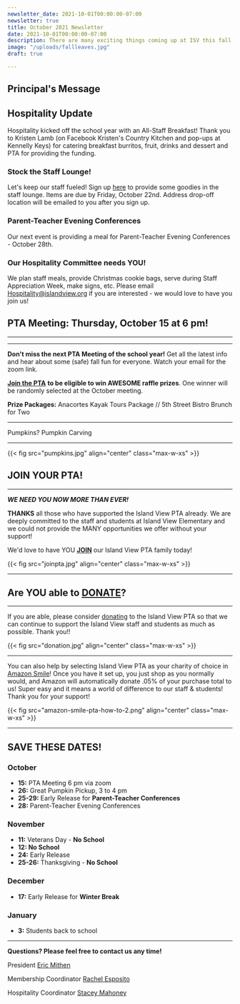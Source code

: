 ```yaml
---
newsletter_date: 2021-10-01T00:00:00-07:00
newsletter: true
title: October 2021 Newsletter
date: 2021-10-01T00:00:00-07:00
description: There are many exciting things coming up at ISV this fall!
image: "/uploads/fallleaves.jpg"
draft: true

---
```

## Principal's Message

## Hospitality Update

Hospitality kicked off the school year with an All-Staff Breakfast! Thank you to Kristen Lamb (on Facebook Kristen's Country Kitchen and pop-ups at Kennelly Keys) for catering breakfast burritos, fruit, drinks and dessert and PTA for providing the funding. 

### Stock the Staff Lounge! 

Let's keep our staff fueled! Sign up [here](https://www.signupgenius.com/go/10C0D44AEAD2DA3F58-stock) to provide some goodies in the staff lounge. Items are due by Friday, October 22nd. Address drop-off location will be emailed to you after you sign up.

### Parent-Teacher Evening Conferences

Our next event is providing a meal for Parent-Teacher Evening Conferences - October 28th.

### Our Hospitality Committee needs YOU! 

We plan staff meals, provide Christmas cookie bags, serve during Staff Appreciation Week, make signs, etc. Please email [Hospitality@islandview.org](mailto:Hospitality@islandview.org) if you are interested - we would love to have you join us!

## PTA Meeting: Thursday, October 15 at 6 pm!

***

***

**Don't miss the next PTA Meeting of the school year!** Get all the latest info and hear about some (safe) fall fun for everyone.  Watch your email for the zoom link.

[**Join the PTA**](https://www.islandviewpta.org/membership) **to be eligible to win AWESOME raffle prizes**. One winner will be randomly selected at the October meeting.

**Prize Packages:** Anacortes Kayak Tours Package // 5th Street Bistro Brunch for Two

***

Pumpkins? Pumpkin Carving

***

{{< fig src="pumpkins.jpg" align="center" class="max-w-xs" >}}

## JOIN YOUR PTA!

***

**_WE NEED YOU NOW MORE THAN EVER!_**

**THANKS** all those who have supported the Island View PTA already. We are deeply committed to the staff and students at Island View Elementary and we could not provide the MANY opportunities we offer without your support!

We'd love to have YOU [**JOIN**](https://www.islandviewpta.org/membership) our Island View PTA family today!

{{< fig src="joinpta.jpg" align="center" class="max-w-xs" >}}

***

## Are YOU able to [**DONATE**](https://www.islandviewpta.org/donate)?

***

If you are able, please consider [donating](https://www.islandviewpta.org/donate) to the Island View PTA so that we can continue to support the Island View staff and students as much as possible. Thank you!!

{{< fig src="donation.jpg" align="center" class="max-w-xs" >}}

***

You can also help by selecting Island View PTA as your charity of choice in [Amazon Smile](https://smile.amazon.com "Amazon Smile")! Once you have it set up, you just shop as you normally would, and Amazon will automatically donate .05% of your purchase total to us! Super easy and it means a world of difference to our staff & students! Thank you for your support!

{{< fig src="amazon-smile-pta-how-to-2.png" align="center" class="max-w-xs" >}}

***

## SAVE THESE DATES!

### October

* **15:**  PTA Meeting 6 pm via zoom
* **26:**  Great Pumpkin Pickup, 3 to 4 pm
* **25-29:**  Early Release for **Parent-Teacher Conferences**
* **28:** Parent-Teacher Evening Conferences

### November

* **11:**  Veterans Day - **No School**
* **12: No School**
* **24:**  Early Release
* **25-26:**  Thanksgiving - **No School**

### December

* **17:**  Early Release for **Winter Break**

### January

* **3:**  Students back to school

***

**Questions? Please feel free to contact us any time!**

President [Eric Mithen](president@islandviewpta.org)

Membership Coordinator [Rachel Esposito](membership@islandviewpta.org)

Hospitality Coordinator [Stacey Mahoney](stacey.a.mahoney@gmail.com)